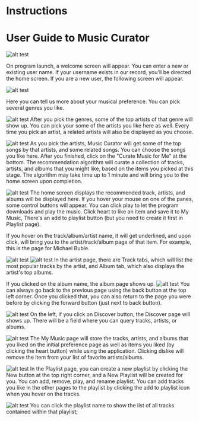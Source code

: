 # Instructions 






# User Guide to Music Curator 

![alt test](../screenshots/welcome.png)

On program launch, a welcome screen will appear.
You can enter a new or existing user name. If your username exists in our record, you'll be directed the home screen.
If you are a new user, the following screen will appear. 


![alt test](../screenshots/survey1.png)

Here you can tell us more about your musical preference.
You can pick several genres you like.

![alt test](../screenshots/survey2.png)
After you pick the genres, some of the top artists of that genre will show up.
You can pick your some of the artists you like here as well.
Every time you pick an artist, a related artists will also be displayed as you choose. 

![alt test](../screenshots/survey3.png)
As you pick the artists, Music Curator will get some of the top songs by that artists, and some related songs.
You can choose the songs you like here. 
After you finished, click on the "Curate Music for Me" at the bottom.
The recommendation algorithm will curate a collection of tracks, artists, and albums
that you might like, based on the items you picked at this stage.
The algorithm may take time up to 1 minute and will bring you to the home screen upon completion.

![alt test](../screenshots/home.png)
The home screen displays the recommended track, artists, and albums will be displayed here.
If you hover your mouse on one of the panes, some control buttons will appear. 
You can click play to let the program downloads and play the music. 
Click heart to like an item and save it to My Music, 
There's an add to playlist button (but you need to create it first in Playlist page). 

If you hover on the track/album/artist name, it will get underlined, and upon click, will bring you to the artist/track/album page of that item.
For example, this is the page for Michael Buble.

![alt test](../screenshots/artist.png)
![alt test](../screenshots/artist2.png)
In the artist page, there are Track tabs, which will list the most popular tracks by the artist, 
and Album tab, which also displays the artist's top albums.

If you clicked on the album name, the album page shows up.
![alt test](../screenshots/album.png)
You can always go back to the previous page using the back button at the top left corner. 
Once you clicked that, you can also return to the page you were before by clicking the forward button (just next to back button). 

![alt test](../screenshots/discover.png)
On the left, if you click on Discover button, the Discover page will shows up.
There will be a field where you can query tracks, artists, or albums.

![alt test](../screenshots/my_music.png)
The My Music page will store the tracks, artists, and albums that you liked on the initial preference page
as well as items you liked (by clicking the heart button) while using the application. 
Clicking dislike will remove the item from your list of favorite artists/albums.

![alt test](../screenshots/playlist_1.png)
In the Playlist page, you can create a new playlist by clicking the New button at the top right corner, and a New Playlist will be created for you.
You can add, remove, play, and rename playlist. You can add tracks you like in the other pages to the playlist by clicking the 
add to playlist icon when you hover on the tracks.


![alt test](../screenshots/playlist_track.png)
You can click the playlist name to show the list of all tracks contained within that playlist;




